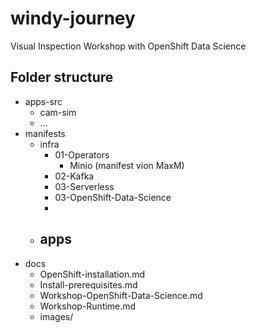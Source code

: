 # windy-journey
Visual Inspection Workshop with OpenShift Data Science 

## Folder structure

- apps-src
  - cam-sim
  - ...
- manifests
  - infra
    - 01-Operators
      - Minio (manifest vion MaxM) 
    - 02-Kafka
    - 03-Serverless
    - 03-OpenShift-Data-Science
    - 
  - apps
    - 
- docs
  - OpenShift-installation.md
  - Install-prerequisites.md
  - Workshop-OpenShift-Data-Science.md
  - Workshop-Runtime.md   
  - images/
